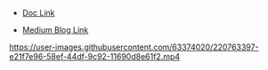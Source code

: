 - [Doc Link](https://api.flutter.dev/flutter/material/PopupMenuButton-class.html)

- [Medium Blog Link](https://betterprogramming.pub/popup-menu-customization-in-flutter-aa8827f6ce39)


https://user-images.githubusercontent.com/63374020/220763397-e21f7e96-58ef-44df-9c92-11690d8e61f2.mp4


